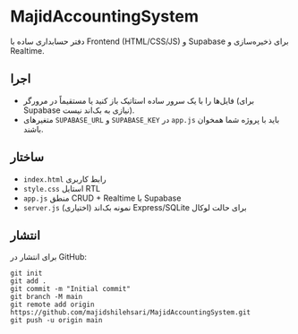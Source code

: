 # MajidAccountingSystem

دفتر حسابداری ساده با Frontend (HTML/CSS/JS) و Supabase برای ذخیره‌سازی و Realtime.

## اجرا
- فایل‌ها را با یک سرور ساده استاتیک باز کنید یا مستقیماً در مرورگر (برای Supabase نیازی به بک‌اند نیست).
- متغیرهای `SUPABASE_URL` و `SUPABASE_KEY` در `app.js` باید با پروژه شما همخوان باشند.

## ساختار
- `index.html` رابط کاربری
- `style.css` استایل RTL
- `app.js` منطق CRUD + Realtime با Supabase
- `server.js` (اختیاری) نمونه بک‌اند Express/SQLite برای حالت لوکال

## انتشار
برای انتشار در GitHub:
```
git init
git add .
git commit -m "Initial commit"
git branch -M main
git remote add origin https://github.com/majidshilehsari/MajidAccountingSystem.git
git push -u origin main
```
